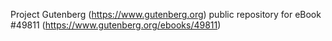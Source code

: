Project Gutenberg (https://www.gutenberg.org) public repository for eBook #49811 (https://www.gutenberg.org/ebooks/49811)
